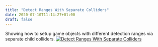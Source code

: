 ```yaml
---
title: "Detect Ranges With Separate Colliders"
date: 2020-07-10T11:14:27+01:00
draft: false
---
```


Showing how to setup game objects with different detection ranges via separate child colliders.
<a href="https://www.youtube.com/watch?v=nNGb6NKLfaQ&feature=emb_logo
" target="_blank"><img src="https://img.youtube.com/vi/nNGb6NKLfaQ/maxresdefault.jpg" alt="Detect Ranges With Separate Colliders" /></a>
<!--more-->

